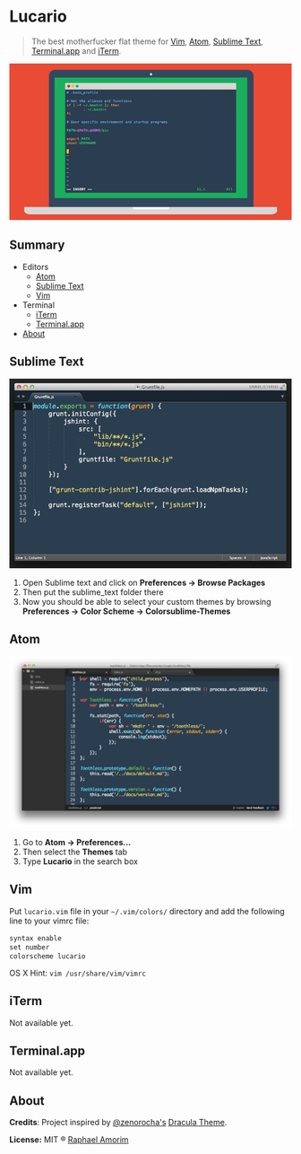 # Lucario
> The best motherfucker flat theme for [Vim](http://www.vim.org/), [Atom](https://atom.io/), [Sublime Text](http://www.sublimetext.com/3), [Terminal.app](http://en.wikipedia.org/wiki/Terminal_%28OS_X%29) and [iTerm](http://www.iterm2.com/).

![Logo](images/lucario.png)

## Summary
* Editors
  * [Atom](#atom)
  * [Sublime Text](#sublime-text)
  * [Vim](#vim)
* Terminal
  * [iTerm](#iterm)
  * [Terminal.app](#iterm)
* [About](#about)

## Sublime Text
![Sublime Example](images/sublime_text.png)

1.	Open Sublime text and click on **Preferences -> Browse Packages**
2.	Then put the sublime_text folder there
3.	Now you should be able to select your custom themes by browsing **Preferences -> Color Scheme -> Colorsublime-Themes**

## Atom
![Sublime Example](images/atom.png)

1.	Go to **Atom -> Preferences...**
2.	Then select the **Themes** tab
3.	Type **Lucario** in the search box

## Vim
Put `lucario.vim` file in your `~/.vim/colors/` directory and add the following line to your vimrc file:

    syntax enable
    set number
    colorscheme lucario


OS X Hint: `vim /usr/share/vim/vimrc`

## iTerm

Not available yet.

## Terminal.app

Not available yet.

## About

**Credits**: Project inspired by [@zenorocha's](https://twitter.com/zenorocha) [Dracula Theme](https://github.com/zenorocha/dracula-theme).

**License:** MIT ® [Raphael Amorim](https://github.com/raphamorim)
